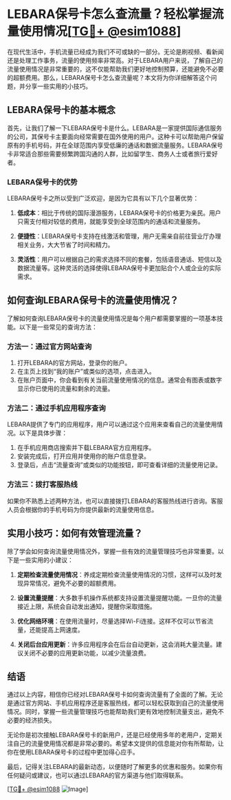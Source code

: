 # LEBARA保号卡怎么查流量？轻松掌握流量使用情况[[TG💪+ @esim1088](https://t.me/s/esim1088)]

在现代生活中，手机流量已经成为我们不可或缺的一部分。无论是刷视频、看新闻还是处理工作事务，流量的使用频率非常高。对于LEBARA用户来说，了解自己的流量使用情况是非常重要的，这不仅能帮助我们更好地控制预算，还能避免不必要的超额费用。那么，LEBARA保号卡怎么查流量呢？本文将为你详细解答这个问题，并分享一些实用的小技巧。

## LEBARA保号卡的基本概念

首先，让我们了解一下LEBARA保号卡是什么。LEBARA是一家提供国际通信服务的公司，其保号卡主要面向经常需要在国外使用的用户。这种卡可以帮助用户保留原有的手机号码，并在全球范围内享受低廉的通话和数据流量服务。LEBARA保号卡非常适合那些需要频繁跨国沟通的人群，比如留学生、商务人士或者旅行爱好者。

### LEBARA保号卡的优势

LEBARA保号卡之所以受到广泛欢迎，是因为它具有以下几个显著优势：

1. **低成本**：相比于传统的国际漫游服务，LEBARA保号卡的价格更为亲民。用户只需支付相对较低的费用，就能享受到全球范围内的通话和流量服务。
   
2. **便捷性**：LEBARA保号卡支持在线激活和管理，用户无需亲自前往营业厅办理相关业务，大大节省了时间和精力。

3. **灵活性**：用户可以根据自己的需求选择不同的套餐，包括语音通话、短信以及数据流量等。这种灵活的选择使得LEBARA保号卡更加贴合个人或企业的实际需求。

## 如何查询LEBARA保号卡的流量使用情况？

了解如何查询LEBARA保号卡的流量使用情况是每个用户都需要掌握的一项基本技能。以下是一些常见的查询方法：

### 方法一：通过官方网站查询

1. 打开LEBARA的官方网站，登录你的账户。
2. 在主页上找到“我的账户”或类似的选项，点击进入。
3. 在账户页面中，你会看到有关当前流量使用情况的信息。通常会有图表或数字显示你已使用的流量和剩余的流量。

### 方法二：通过手机应用程序查询

LEBARA提供了专门的应用程序，用户可以通过这个应用来查看自己的流量使用情况。以下是具体步骤：

1. 在手机应用商店搜索并下载LEBARA官方应用程序。
2. 安装完成后，打开应用并使用你的账户信息登录。
3. 登录后，点击“流量查询”或类似的功能按钮，即可查看详细的流量使用记录。

### 方法三：拨打客服热线

如果你不熟悉上述两种方法，也可以直接拨打LEBARA的客服热线进行咨询。客服人员会根据你的手机号码为你提供最新的流量使用信息。

## 实用小技巧：如何有效管理流量？

除了学会如何查询流量使用情况外，掌握一些有效的流量管理技巧也非常重要。以下是一些实用的小建议：

1. **定期检查流量使用情况**：养成定期检查流量使用情况的习惯，这样可以及时发现异常情况，避免不必要的超额费用。
   
2. **设置流量提醒**：大多数手机操作系统都支持设置流量提醒功能。一旦你的流量接近上限，系统会自动发出通知，提醒你采取措施。

3. **优化网络环境**：在使用流量时，尽量选择Wi-Fi连接。这样不仅可以节省流量，还能提高上网速度。

4. **关闭后台应用更新**：许多应用程序会在后台自动更新，这会消耗大量流量。建议关闭不必要的应用更新功能，以减少流量浪费。

## 结语

通过以上内容，相信你已经对LEBARA保号卡如何查询流量有了全面的了解。无论是通过官方网站、手机应用程序还是客服热线，都可以轻松获取到自己的流量使用情况。同时，掌握一些流量管理技巧也能帮助我们更有效地控制流量支出，避免不必要的经济损失。

无论你是初次接触LEBARA保号卡的新用户，还是已经使用多年的老用户，定期关注自己的流量使用情况都是非常必要的。希望本文提供的信息能对你有所帮助，让你在使用LEBARA保号卡的过程中更加得心应手。

最后，记得关注LEBARA的最新动态，以便随时了解更多的优惠和服务。如果你有任何疑问或建议，也可以通过LEBARA的官方渠道与他们取得联系。

[[TG💪+ @esim1088](https://t.me/s/esim1088) ![Image](https://i.postimg.cc/4NQfJmqS/Snipaste-2025-05-13-00-14-12.png)]